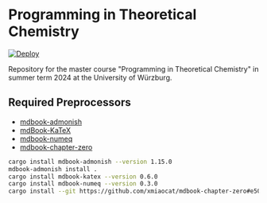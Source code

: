 # Programming in Theoretical Chemistry

[![Deploy](https://github.com/mitric-lab/programming_tc_ss24/workflows/Deploy/badge.svg)](https://github.com/mitric-lab/programming_tc_ss24/actions/workflows/deploy.yml)

Repository for the master course "Programming in Theoretical Chemistry"
in summer term 2024 at the University of Würzburg.

## Required Preprocessors
- [mdbook-admonish](https://github.com/tommilligan/mdbook-admonish)
- [mdBook-KaTeX](https://github.com/lzanini/mdbook-katex)
- [mdbook-numeq](https://github.com/yannickseurin/mdbook-numeq)
- [mdbook-chapter-zero](https://github.com/xmiaocat/mdbook-chapter-zero)

```bash
cargo install mdbook-admonish --version 1.15.0
mdbook-admonish install .
cargo install mdbook-katex --version 0.6.0
cargo install mdbook-numeq --version 0.3.0
cargo install --git https://github.com/xmiaocat/mdbook-chapter-zero#e50441d
```
